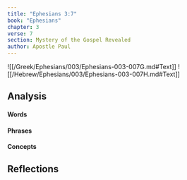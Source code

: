 ```yaml
---
title: "Ephesians 3:7"
book: "Ephesians"
chapter: 3
verse: 7
section: Mystery of the Gospel Revealed
author: Apostle Paul
---
```

![[/Greek/Ephesians/003/Ephesians-003-007G.md#Text]]
![[/Hebrew/Ephesians/003/Ephesians-003-007H.md#Text]]

## Analysis

#### Words

#### Phrases

#### Concepts

## Reflections
